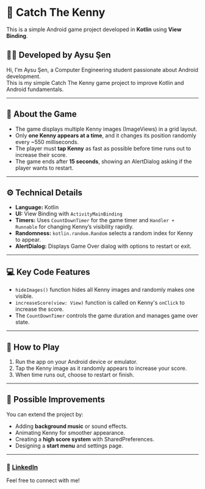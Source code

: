 # 🎯 Catch The Kenny

This is a simple Android game project developed in **Kotlin** using **View Binding**.

## 👩‍💻 Developed by Aysu Şen

Hi, I'm Aysu Şen, a Computer Engineering student passionate about Android development.  
This is my simple Catch The Kenny game project to improve Kotlin and Android fundamentals.

---

## 📱 About the Game

- The game displays multiple Kenny images (ImageViews) in a grid layout.
- Only **one Kenny appears at a time**, and it changes its position randomly every ~550 milliseconds.
- The player must **tap Kenny** as fast as possible before time runs out to increase their score.
- The game ends after **15 seconds**, showing an AlertDialog asking if the player wants to restart.

---

## ⚙️ Technical Details

- **Language:** Kotlin  
- **UI:** View Binding with `ActivityMainBinding`
- **Timers:** Uses `CountDownTimer` for the game timer and `Handler + Runnable` for changing Kenny’s visibility rapidly.
- **Randomness:** `kotlin.random.Random` selects a random index for Kenny to appear.
- **AlertDialog:** Displays Game Over dialog with options to restart or exit.

---

## 💻 Key Code Features

- `hideImages()` function hides all Kenny images and randomly makes one visible.
- `increaseScore(view: View)` function is called on Kenny's `onClick` to increase the score.
- The `CountDownTimer` controls the game duration and manages game over state.

---

## 📝 How to Play

1. Run the app on your Android device or emulator.
2. Tap the Kenny image as it randomly appears to increase your score.
3. When time runs out, choose to restart or finish.

---

## 🔧 Possible Improvements

You can extend the project by:

- Adding **background music** or sound effects.
- Animating Kenny for smoother appearance.
- Creating a **high score system** with SharedPreferences.
- Designing a **start menu** and settings page.

---

### 🚀 [LinkedIn](https://www.linkedin.com/in/aysu-%C5%9Fen-b7b1452a5/)

Feel free to connect with me!
